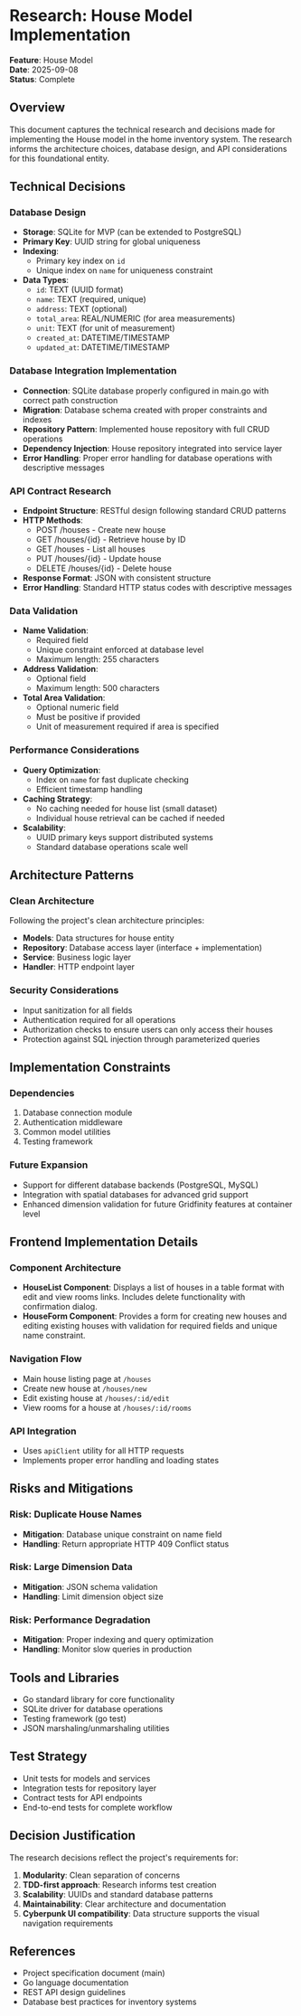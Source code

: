# Research: House Model Implementation

**Feature**: House Model  
**Date**: 2025-09-08  
**Status**: Complete

## Overview
This document captures the technical research and decisions made for implementing the House model in the home inventory system. The research informs the architecture choices, database design, and API considerations for this foundational entity.

## Technical Decisions

### Database Design
- **Storage**: SQLite for MVP (can be extended to PostgreSQL)
- **Primary Key**: UUID string for global uniqueness
- **Indexing**: 
  - Primary key index on `id`
  - Unique index on `name` for uniqueness constraint
- **Data Types**:
  - `id`: TEXT (UUID format)
  - `name`: TEXT (required, unique)
  - `address`: TEXT (optional)
  - `total_area`: REAL/NUMERIC (for area measurements)
  - `unit`: TEXT (for unit of measurement)
  - `created_at`: DATETIME/TIMESTAMP
  - `updated_at`: DATETIME/TIMESTAMP

### Database Integration Implementation
- **Connection**: SQLite database properly configured in main.go with correct path construction
- **Migration**: Database schema created with proper constraints and indexes
- **Repository Pattern**: Implemented house repository with full CRUD operations
- **Dependency Injection**: House repository integrated into service layer
- **Error Handling**: Proper error handling for database operations with descriptive messages

### API Contract Research
- **Endpoint Structure**: RESTful design following standard CRUD patterns
- **HTTP Methods**:
  - POST /houses - Create new house
  - GET /houses/{id} - Retrieve house by ID
  - GET /houses - List all houses
  - PUT /houses/{id} - Update house
  - DELETE /houses/{id} - Delete house
- **Response Format**: JSON with consistent structure
- **Error Handling**: Standard HTTP status codes with descriptive messages

### Data Validation
- **Name Validation**:
  - Required field
  - Unique constraint enforced at database level
  - Maximum length: 255 characters
- **Address Validation**:
  - Optional field
  - Maximum length: 500 characters
- **Total Area Validation**:
  - Optional numeric field
  - Must be positive if provided
  - Unit of measurement required if area is specified


### Performance Considerations
- **Query Optimization**: 
  - Index on `name` for fast duplicate checking
  - Efficient timestamp handling
- **Caching Strategy**: 
  - No caching needed for house list (small dataset)
  - Individual house retrieval can be cached if needed
- **Scalability**:
  - UUID primary keys support distributed systems
  - Standard database operations scale well

## Architecture Patterns

### Clean Architecture
Following the project's clean architecture principles:
- **Models**: Data structures for house entity
- **Repository**: Database access layer (interface + implementation)
- **Service**: Business logic layer
- **Handler**: HTTP endpoint layer

### Security Considerations
- Input sanitization for all fields
- Authentication required for all operations
- Authorization checks to ensure users can only access their houses
- Protection against SQL injection through parameterized queries

## Implementation Constraints

### Dependencies
1. Database connection module
2. Authentication middleware
3. Common model utilities
4. Testing framework

### Future Expansion
- Support for different database backends (PostgreSQL, MySQL)
- Integration with spatial databases for advanced grid support
- Enhanced dimension validation for future Gridfinity features at container level

## Frontend Implementation Details

### Component Architecture
- **HouseList Component**: Displays a list of houses in a table format with edit and view rooms links. Includes delete functionality with confirmation dialog.
- **HouseForm Component**: Provides a form for creating new houses and editing existing houses with validation for required fields and unique name constraint.

### Navigation Flow
- Main house listing page at `/houses`
- Create new house at `/houses/new` 
- Edit existing house at `/houses/:id/edit`
- View rooms for a house at `/houses/:id/rooms`

### API Integration
- Uses `apiClient` utility for all HTTP requests
- Implements proper error handling and loading states

## Risks and Mitigations

### Risk: Duplicate House Names
- **Mitigation**: Database unique constraint on name field
- **Handling**: Return appropriate HTTP 409 Conflict status

### Risk: Large Dimension Data
- **Mitigation**: JSON schema validation
- **Handling**: Limit dimension object size

### Risk: Performance Degradation
- **Mitigation**: Proper indexing and query optimization
- **Handling**: Monitor slow queries in production

## Tools and Libraries
- Go standard library for core functionality
- SQLite driver for database operations
- Testing framework (go test)
- JSON marshaling/unmarshaling utilities

## Test Strategy
- Unit tests for models and services
- Integration tests for repository layer
- Contract tests for API endpoints
- End-to-end tests for complete workflow

## Decision Justification
The research decisions reflect the project's requirements for:
1. **Modularity**: Clean separation of concerns
2. **TDD-first approach**: Research informs test creation
3. **Scalability**: UUIDs and standard database patterns
4. **Maintainability**: Clear architecture and documentation
5. **Cyberpunk UI compatibility**: Data structure supports the visual navigation requirements

## References
- Project specification document (main)
- Go language documentation
- REST API design guidelines
- Database best practices for inventory systems
